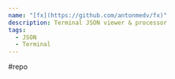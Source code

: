 ```yaml
---
name: "[fx](https://github.com/antonmedv/fx)"
description: Terminal JSON viewer & processor
tags:
  - JSON
  - Terminal
---
```

#repo